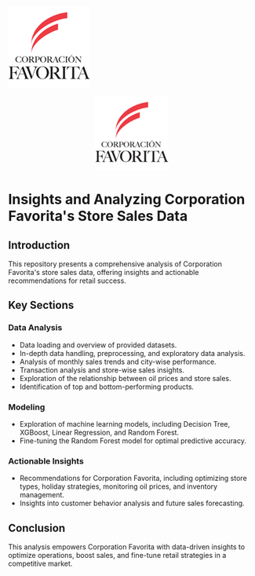 ![Corporation Favorita](image.png)

<p align="center">
  <img width="150" height="150" src="image.png">
</p>

# Insights and Analyzing Corporation Favorita's Store Sales Data

## Introduction
This repository presents a comprehensive analysis of Corporation Favorita's store sales data, offering insights and actionable recommendations for retail success.

## Key Sections

### Data Analysis
- Data loading and overview of provided datasets.
- In-depth data handling, preprocessing, and exploratory data analysis.
- Analysis of monthly sales trends and city-wise performance.
- Transaction analysis and store-wise sales insights.
- Exploration of the relationship between oil prices and store sales.
- Identification of top and bottom-performing products.

### Modeling
- Exploration of machine learning models, including Decision Tree, XGBoost, Linear Regression, and Random Forest.
- Fine-tuning the Random Forest model for optimal predictive accuracy.

### Actionable Insights
- Recommendations for Corporation Favorita, including optimizing store types, holiday strategies, monitoring oil prices, and inventory management.
- Insights into customer behavior analysis and future sales forecasting.

## Conclusion
This analysis empowers Corporation Favorita with data-driven insights to optimize operations, boost sales, and fine-tune retail strategies in a competitive market.

